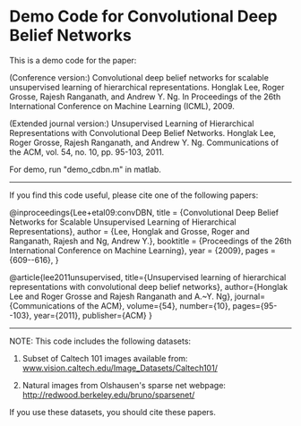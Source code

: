 # Demo Code for Convolutional Deep Belief Networks 

This is a demo code for the paper:

(Conference version:)
Convolutional deep belief networks for scalable unsupervised learning of hierarchical representations.
Honglak Lee, Roger Grosse, Rajesh Ranganath, and Andrew Y. Ng.
In Proceedings of the 26th International Conference on Machine Learning (ICML), 2009.

(Extended journal version:)
Unsupervised Learning of Hierarchical Representations with Convolutional Deep Belief Networks.
Honglak Lee, Roger Grosse, Rajesh Ranganath, and Andrew Y. Ng.
Communications of the ACM, vol. 54, no. 10, pp. 95-103, 2011.

For demo, run "demo_cdbn.m" in matlab.

-----

If you find this code useful, please cite one of the following papers:

@inproceedings{Lee+etal09:convDBN,
  title = {Convolutional Deep Belief Networks for Scalable Unsupervised Learning of Hierarchical Representations},
  author = {Lee, Honglak and Grosse, Roger and Ranganath, Rajesh and Ng, Andrew Y.},
  booktitle = {Proceedings of the 26th International Conference on Machine Learning},
  year = {2009},
  pages = {609--616},
}

@article{lee2011unsupervised,
  title={Unsupervised learning of hierarchical representations with convolutional deep belief networks},
  author={Honglak Lee and Roger Grosse and Rajesh Ranganath and A.~Y. Ng},
  journal={Communications of the ACM},
  volume={54},
  number={10},
  pages={95--103},
  year={2011},
  publisher={ACM}
}


-----

NOTE: This code includes the following datasets:

1. Subset of Caltech 101 images available from:
www.vision.caltech.edu/Image_Datasets/Caltech101/

2. Natural images from Olshausen's sparse net webpage:
http://redwood.berkeley.edu/bruno/sparsenet/

If you use these datasets, you should cite these papers.


